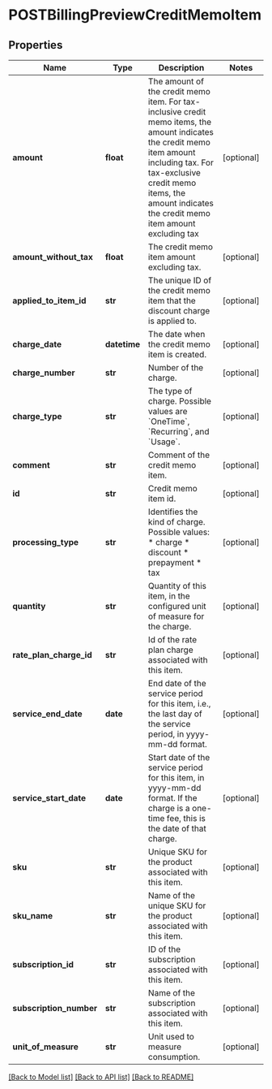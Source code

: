 # POSTBillingPreviewCreditMemoItem

## Properties
Name | Type | Description | Notes
------------ | ------------- | ------------- | -------------
**amount** | **float** | The amount of the credit memo item. For tax-inclusive credit memo items, the amount indicates the credit memo item amount including tax. For tax-exclusive credit memo items, the amount indicates the credit memo item amount excluding tax  | [optional] 
**amount_without_tax** | **float** | The credit memo item amount excluding tax.  | [optional] 
**applied_to_item_id** | **str** | The unique ID of the credit memo item that the discount charge is applied to.  | [optional] 
**charge_date** | **datetime** | The date when the credit memo item is created.  | [optional] 
**charge_number** | **str** | Number of the charge.  | [optional] 
**charge_type** | **str** | The type of charge.   Possible values are &#x60;OneTime&#x60;, &#x60;Recurring&#x60;, and &#x60;Usage&#x60;.  | [optional] 
**comment** | **str** | Comment of the credit memo item.  | [optional] 
**id** | **str** | Credit memo item id.  | [optional] 
**processing_type** | **str** | Identifies the kind of charge.   Possible values: * charge * discount * prepayment * tax  | [optional] 
**quantity** | **str** | Quantity of this item, in the configured unit of measure for the charge.  | [optional] 
**rate_plan_charge_id** | **str** | Id of the rate plan charge associated with this item.  | [optional] 
**service_end_date** | **date** | End date of the service period for this item, i.e., the last day of the service period, in yyyy-mm-dd format.  | [optional] 
**service_start_date** | **date** | Start date of the service period for this item, in yyyy-mm-dd format. If the charge is a one-time fee, this is the date of that charge.  | [optional] 
**sku** | **str** | Unique SKU for the product associated with this item.  | [optional] 
**sku_name** | **str** | Name of the unique SKU for the product associated with this item.  | [optional] 
**subscription_id** | **str** | ID of the subscription associated with this item.  | [optional] 
**subscription_number** | **str** | Name of the subscription associated with this item.  | [optional] 
**unit_of_measure** | **str** | Unit used to measure consumption.  | [optional] 

[[Back to Model list]](../README.md#documentation-for-models) [[Back to API list]](../README.md#documentation-for-api-endpoints) [[Back to README]](../README.md)

